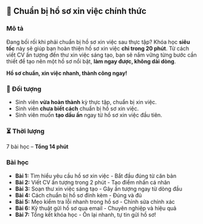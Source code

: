 ## 📌 Chuẩn bị hồ sơ xin việc chính thức  

### Mô tả  
Đang bối rối khi phải chuẩn bị hồ sơ xin việc sau thực tập? Khóa học **siêu tốc** này sẽ giúp bạn hoàn thiện hồ sơ xin việc **chỉ trong 20 phút**. Từ cách viết CV ấn tượng đến thư xin việc sáng tạo, bạn sẽ nắm vững từng bước cần thiết để tạo nên một hồ sơ nổi bật, **làm ngay được, không dài dòng**.  

**Hồ sơ chuẩn, xin việc nhanh, thành công ngay!**  

### 🎯 Đối tượng  
- Sinh viên **vừa hoàn thành** kỳ thực tập, chuẩn bị xin việc.  
- Sinh viên **chưa biết cách** chuẩn bị hồ sơ xin việc.  
- Sinh viên muốn **tạo dấu ấn** ngay từ hồ sơ xin việc đầu tiên.  

### ⏳ Thời lượng  
7 bài học – **Tổng 14 phút**  

### Bài học  
- **Bài 1:** Tìm hiểu yêu cầu hồ sơ xin việc - Bắt đầu đúng từ căn bản  
- **Bài 2:** Viết CV ấn tượng trong 2 phút - Tạo điểm nhấn cá nhân  
- **Bài 3:** Soạn thư xin việc sáng tạo - Gây ấn tượng ngay từ dòng đầu  
- **Bài 4:** Cách chuẩn bị hồ sơ đính kèm - Đúng và đủ  
- **Bài 5:** Mẹo kiểm tra lỗi nhanh trong hồ sơ - Chỉnh sửa chính xác  
- **Bài 6:** Kỹ thuật gửi hồ sơ qua email - Chuyên nghiệp và hiệu quả  
- **Bài 7:** Tổng kết khóa học - Ôn lại nhanh, tự tin gửi hồ sơ!